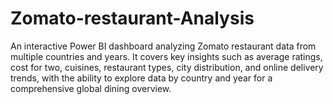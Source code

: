 # Zomato-restaurant-Analysis

An interactive Power BI dashboard analyzing Zomato restaurant data from multiple countries and years. It covers key insights such as average ratings, cost for two, cuisines, restaurant types, city distribution, and online delivery trends, with the ability to explore data by country and year for a comprehensive global dining overview.
